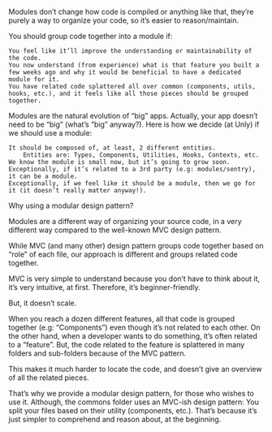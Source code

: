 Modules don’t change how code is compiled or anything like that, they’re purely a way to organize your code, so it’s easier to reason/maintain.

You should group code together into a module if:

    You feel like it’ll improve the understanding or maintainability of the code.
    You now understand (from experience) what is that feature you built a few weeks ago and why it would be beneficial to have a dedicated module for it.
    You have related code splattered all over common (components, utils, hooks, etc.), and it feels like all those pieces should be grouped together.

Modules are the natural evolution of “big” apps. Actually, your app doesn’t need to be “big” (what’s “big” anyway?).
Here is how we decide (at Unly) if we should use a module:

    It should be composed of, at least, 2 different entities.
        Entities are: Types, Components, Utilities, Hooks, Contexts, etc.
    We know the module is small now, but it’s going to grow soon.
    Exceptionally, if it’s related to a 3rd party (e.g: modules/sentry), it can be a module.
    Exceptionally, if we feel like it should be a module, then we go for it (it doesn’t really matter anyway!).

Why using a modular design pattern?

Modules are a different way of organizing your source code, in a very different way compared to the well-known MVC design pattern.

While MVC (and many other) design pattern groups code together based on “role” of each file, our approach is different and groups related code together.

MVC is very simple to understand because you don’t have to think about it, it’s very intuitive, at first. Therefore, it’s beginner-friendly.

But, it doesn’t scale.

When you reach a dozen different features, all that code is grouped together (e.g: “Components”) even though it’s not related to each other. On the other hand, when a developer wants to do something, it’s often related to a “feature”. But, the code related to the feature is splattered in many folders and sub-folders because of the MVC pattern.

This makes it much harder to locate the code, and doesn’t give an overview of all the related pieces.

That’s why we provide a modular design pattern, for those who wishes to use it. Although, the commons folder uses an MVC-ish design pattern: You split your files based on their utility (components, etc.). That’s because it’s just simpler to comprehend and reason about, at the beginning.
